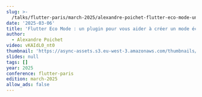 ```yaml
---
slug: >-
  /talks/flutter-paris/march-2025/alexandre-poichet-flutter-eco-mode-un-plugin-pour-vous-aider-a-creer-un-mode-eco-dans-vos-apps
date: '2025-03-06'
title: 'Flutter Eco Mode : un plugin pour vous aider à créer un mode éco dans vos apps'
author:
  - Alexandre Poichet
video: vKAIdL0_nt0
thumbnail: 'https://async-assets.s3.eu-west-3.amazonaws.com/thumbnails/vKAIdL0_nt0.jpg'
slides: null
tags: []
year: 2025
conference: flutter-paris
edition: march-2025
allow_ads: false
---
```


